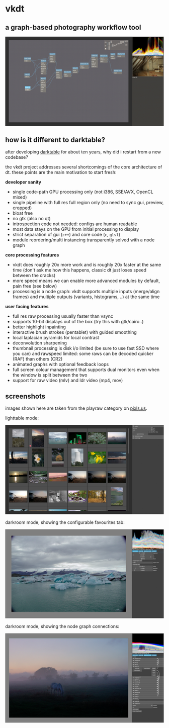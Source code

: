 # vkdt

## a graph-based photography workflow tool

![node-editor](img/screen-nodes.jpg)

## how is it different to darktable?

after developing [darktable](https://darktable.org) for about ten years,
why did i restart from a new codebase?

the vkdt project addresses several shortcomings of the core architecture of dt.
these points are the main motivation to start fresh:


**developer sanity**

* single code-path GPU processing only (not i386, SSE/AVX, OpenCL mixed)
* single pipeline with full res full region only (no need to sync gui, preview, cropped)
* bloat free
* no gtk (also no qt)
* introspection code not needed: configs are human readable
* most data stays on the GPU from initial processing to display
* strict separation of gui (`c++`) and core code (`c`, `glsl`)
* module reordering/multi instancing transparently solved with a node graph


**core processing features**

* vkdt does roughly 20x more work and is roughly 20x faster at the same time
  (don't ask me how this happens, classic dt just loses speed between the
  cracks)
* more speed means we can enable more advanced modules by default, pain free (see below)
* processing is a node graph: vkdt supports multiple inputs (merge/align
  frames) and multiple outputs (variants, histograms, ..) at the same time


**user facing features**

* full res raw processing usually faster than vsync
* supports 10-bit displays out of the box (try this with gtk/cairo..)
* better highlight inpainting
* interactive brush strokes (pentablet) with guided smoothing
* local laplacian pyramids for local contrast
* deconvolution sharpening
* thumbnail processing is disk i/o limited (be sure to use fast SSD where you
  can) and rawspeed limited: some raws can be decoded quicker (RAF) than
  others (CR2)
* animated graphs with optional feedback loops
* full screen colour management that supports dual monitors even when the
  window is split between the two
* support for raw video (mlv) and ldr video (mp4, mov)


## screenshots

images shown here are taken from the playraw category on [pixls.us](https://pixls.us).

lighttable mode:

[![](img/screen-lt.jpg)](img/screen-lt.jpg)

darkroom mode, showing the configurable favourites tab:

[![](img/screen-dr-fav.jpg)](img/screen-dr-fav.jpg)

darkroom mode, showing the node graph connections:

[![](img/screen-dr-con.jpg)](img/screen-dr-con.jpg)
